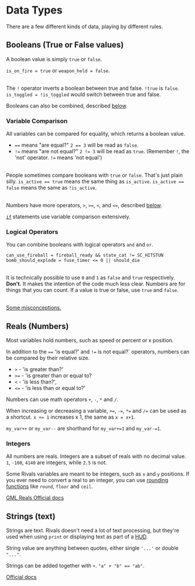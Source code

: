 # Data Types

There are a few different kinds of data, playing by different rules.

## Booleans (True or False values)

A boolean value is simply `true` or `false`.

`is_on_fire = true` or `weapon_held = false`.

\
The `!` operator inverts a boolean between true and false. `!true`
is `false`. `is_toggled = !is_toggled` would switch between true and false. 

Booleans can also be combined, described [below](#logical-operators).

### Variable Comparison

All variables can be compared for equality, which returns a boolean value.
- `==` means "are equal?" `2 == 3` will be read as `false`.
- `!=` means "are not equal?" `2 != 3` will be read as `true`. (Remember `!`, the 'not' operator. `!=` means 'not equal')

\
People sometimes compare booleans with `true` or `false`. That's just plain silly. `is_active == true` means the same
thing as `is_active`. `is_active == false` means the same as `!is_active`.

\
Numbers have more operators, `>`, `>=`, `<`, and `<=`, described [below](#reals-numbers).

[`if`](control_flow.md#if) statements use variable comparison extensively.

### Logical Operators

You can combine booleans with logical operators `and` and `or`.

```gml
can_use_fireball = fireball_ready && state_cat != SC_HITSTUN
bomb_should_explode = fuse_timer <= 0 || should_die
```

\
It is technically possible to use `0` and `1` as `false` and `true` respectively. **Don't.** It makes the intention of the
code much less clear. Numbers are for things that you can count. If a value is true or false, use `true` and `false`.

\
[Some misconceptions.](https://forum.yoyogames.com/index.php?threads/how-not-to-use-and.12871/)

## Reals (Numbers)

Most variables hold numbers, such as speed or percent or x position.

In addition to the `==` 'is equal?' and `!=` is not equal?` operators, numbers can be compared by their relative size.

- `>` - 'is greater than?'
- `>=` - 'is greater than or equal to?
- `<` - 'is less than?',
- `<=` - 'is less than or equal to?'

Numbers can use math operators `+`, `-`, `*` and `/`.

When increasing or decreasing a variable, `+=`, `-=`, `*=` and `/=` can be used as a shortcut. `x += 1` increases x 1,
the same as `x = x+1`.

`my_var++` or `my_var--` are shorthand for `my_var+=1` and `my_var-=1`.

### Integers

All numbers are reals. Integers are a subset of reals with no decimal value. `1`, `-100`, `4140` are integers,
while `2.5` is not.

Some Rivals variables are meant to be integers, such as `x` and `y` positions. If you ever need to convert a real to an
integer, you can
use [rounding functions](https://docs.yoyogames.com/source/dadiospice/002_reference/maths/real%20valued%20functions/index.html#:~:text=lengthdir_y-,Rounding%20Functions,These%20are%20all%20functions%20that%20round%20or%20select%20values,-%3A)
like `round`, `floor` and `ceil`.

[GML Reals Official docs](https://docs.yoyogames.com/source/dadiospice/002_reference/maths/real%20valued%20functions/index.html)

## Strings (text)

Strings are text. Rivals doesn't need a lot of text processing, but they're used when using `print` or displaying text
as part of a [HUD](../scripts/animation_scripts.md#draw-hud-gml).

String value are anything between quotes, either single `'...'` or double `"..."`.

Strings can be added together with `+`. `"a" + "b" == "ab"`.

[Official docs](https://docs.yoyogames.com/source/dadiospice/002_reference/strings/index.html)
